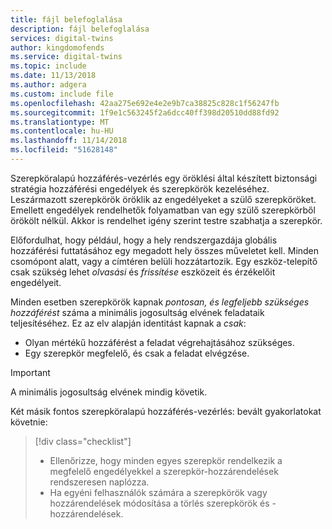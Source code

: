 ```yaml
---
title: fájl belefoglalása
description: fájl belefoglalása
services: digital-twins
author: kingdomofends
ms.service: digital-twins
ms.topic: include
ms.date: 11/13/2018
ms.author: adgera
ms.custom: include file
ms.openlocfilehash: 42aa275e692e4e2e9b7ca38825c828c1f56247fb
ms.sourcegitcommit: 1f9e1c563245f2a6dcc40ff398d20510dd88fd92
ms.translationtype: MT
ms.contentlocale: hu-HU
ms.lasthandoff: 11/14/2018
ms.locfileid: "51628148"
---
```

Szerepköralapú hozzáférés-vezérlés egy öröklési által készített biztonsági stratégia hozzáférési engedélyek és szerepkörök kezeléséhez. Leszármazott szerepkörök öröklik az engedélyeket a szülő szerepköröket. Emellett engedélyek rendelhetők folyamatban van egy szülő szerepkörből örökölt nélkül. Akkor is rendelhet igény szerint testre szabhatja a szerepkör.

Előfordulhat, hogy például, hogy a hely rendszergazdája globális hozzáférési futtatásához egy megadott hely összes műveletet kell. Minden csomópont alatt, vagy a címtéren belüli hozzátartozik. Egy eszköz-telepítő csak szükség lehet *olvasási* és *frissítése* eszközeit és érzékelőit engedélyeit.

Minden esetben szerepkörök kapnak *pontosan, és legfeljebb szükséges hozzáférést* száma a minimális jogosultság elvének feladataik teljesítéséhez. Ez az elv alapján identitást kapnak a *csak*:

* Olyan mértékű hozzáférést a feladat végrehajtásához szükséges.
* Egy szerepkör megfelelő, és csak a feladat elvégzése.

>[!IMPORTANT]
> A minimális jogosultság elvének mindig követik.

Két másik fontos szerepköralapú hozzáférés-vezérlés: bevált gyakorlatokat követnie:

> [!div class="checklist"]
> * Ellenőrizze, hogy minden egyes szerepkör rendelkezik a megfelelő engedélyekkel a szerepkör-hozzárendelések rendszeresen naplózza.
> * Ha egyéni felhasználók számára a szerepkörök vagy hozzárendelések módosítása a törlés szerepkörök és -hozzárendelések.